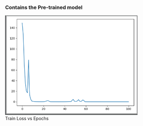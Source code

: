 ### Contains the Pre-trained model 
![Train-loss vs Epochs](https://github.com/AD2605/WBC_Segmentation/blob/master/Model/train.png)</br>
Train Loss vs Epochs
